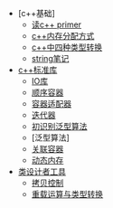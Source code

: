 - [c++基础]
  - [读c++ primer]()
  - [c++内存分配方式]()
  - [c++中四种类型转换]()
  - [string笔记]()
- [c++标准库]()
  - [IO库]()
  - [顺序容器]()
  - [容器适配器]()
  - [迭代器]()
  - [初识别泛型算法]()
  - [泛型算法]
  - [关联容器]()
  - [动态内存]()
- [类设计者工具]()
  - [拷贝控制]()
  - [重载运算与类型转换]()
